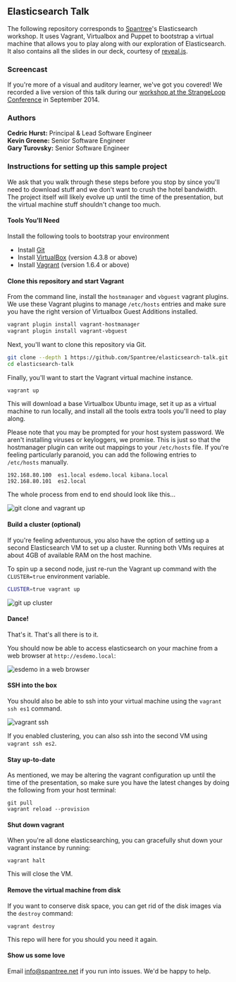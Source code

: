 ## Elasticsearch Talk

The following repository corresponds to [Spantree](http://www.spantree.net)'s Elasticsearch workshop. It uses Vagrant, Virtualbox and Puppet to bootstrap a virtual machine that allows you to play along with our exploration of Elasticsearch. It also contains all the slides in our deck, courtesy of [reveal.js](https://github.com/hakimel/reveal.js/).

### Screencast

If you're more of a visual and auditory learner, we've got you covered! We recorded a live version of this talk during our [workshop at the StrangeLoop Conference](http://bit.ly/strangeloop-elasticsearch) in September 2014.

### Authors

**Cedric Hurst:** Principal &amp; Lead Software Engineer<br/>
**Kevin Greene:** Senior Software Engineer<br/>
**Gary Turovsky:** Senior Software Engineer

### Instructions for setting up this sample project

We ask that you walk through these steps before you stop by since you'll need to download stuff
and we don't want to crush the hotel bandwidth.  The project itself will likely evolve up until
the time of the presentation, but the virtual machine stuff shouldn't change too much.

#### Tools You'll Need

Install the following tools to bootstrap your environment

* Install [Git](https://help.github.com/articles/set-up-git)
* Install [VirtualBox](https://www.virtualbox.org/) (version 4.3.8 or above)
* Install [Vagrant](http://www.vagrantup.com/) (version 1.6.4 or above)

#### Clone this repository and start Vagrant

From the command line, install the `hostmanager` and `vbguest` vagrant plugins.  We use these Vagrant plugins to manage `/etc/hosts` entries and make sure you have the right version of Virtualbox Guest Additions installed.

```bash
vagrant plugin install vagrant-hostmanager
vagrant plugin install vagrant-vbguest
```

Next, you'll want to clone this repository via Git.

```bash
git clone --depth 1 https://github.com/Spantree/elasticsearch-talk.git
cd elasticsearch-talk
```

Finally, you'll want to start the Vagrant virtual machine instance.

```bash
vagrant up
```

This will download a base Virtualbox Ubuntu image, set it up as a virtual machine to run locally, and install all the tools extra tools you'll need to play along.

Please note that you may be prompted for your host system password. We aren't installing viruses or keyloggers, we promise. This is just so that the hostmanager plugin can write out mappings to your `/etc/hosts` file.  If you're feeling particularly paranoid, you can add the following entries to `/etc/hosts` manually.

```
192.168.80.100	es1.local esdemo.local kibana.local
192.168.80.101	es2.local
``` 

The whole process from end to end should look like this...

![git clone and vagrant up](images/clone-and-vagrant-up.gif)

#### Build a cluster (optional)

If you're feeling adventurous, you also have the option of setting up a second Elasticsearch VM to set up a cluster. Running both VMs requires at about 4GB of available RAM on the host machine.

To spin up a second node, just re-run the Vagrant up command with the `CLUSTER=true` environment variable.

```bash
CLUSTER=true vagrant up
```

![git up cluster](images/vagrant-up-cluster.gif)

#### Dance!

That's it.  That's all there is to it.

You should now be able to access elasticsearch on your machine from a web browser at `http://esdemo.local`:

![esdemo in a web browser](images/esdemo-web-browser.gif)

#### SSH into the box

You should also be able to ssh into your virtual machine using the `vagrant ssh es1` command. 

![vagrant ssh](images/vagrant-ssh-es1.gif)

If you enabled clustering, you can also ssh into the second VM using `vagrant ssh es2`.

#### Stay up-to-date

As mentioned, we may be altering the vagrant configuration up until the time of the presentation, so make sure you have 
the latest changes by doing the following from your host terminal:

```
git pull
vagrant reload --provision
```

#### Shut down vagrant

When you're all done elasticsearching, you can gracefully shut down your vagrant instance by running:

```
vagrant halt
```

This will close the VM.

#### Remove the virtual machine from disk

If you want to conserve disk space, you can get rid of the disk images via the `destroy` command:

```
vagrant destroy
```

This repo will here for you should you need it again.

#### Show us some love

Email info@spantree.net if you run into issues.  We'd be happy to help.
